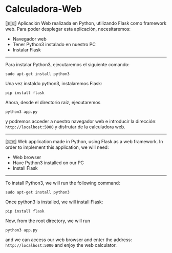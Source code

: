 # Calculadora-Web
[🇪🇸] Aplicación Web realizada en Python, utilizando Flask como framework web. 
Para poder desplegar esta aplicación, necesitaremos:
- Navegador web
- Tener Python3 instalado en nuestro PC
- Instalar Flask
---
Para instalar Python3, ejecutaremos el siguiente comando:
```
sudo apt-get install python3
```
Una vez instaldo python3, instalaremos Flask:
```
pip install flask
```
Ahora, desde el directorio raíz, ejecutaremos
```
python3 app.py
```
y podremos acceder a nuestro navegador web e introducir la dirección: `http://localhost:5000` y disfrutar de la calculadora web.

---

[🇬🇧] Web application made in Python, using Flask as a web framework.
In order to implement this application, we will need:
- Web browser
- Have Python3 installed on our PC
- Install Flask
---
To install Python3, we will run the following command:
```
sudo apt-get install python3
```
Once python3 is installed, we will install Flask:
```
pip install flask
```
Now, from the root directory, we will run
```
python3 app.py
```
and we can access our web browser and enter the address: `http://localhost:5000` and enjoy the web calculator.

